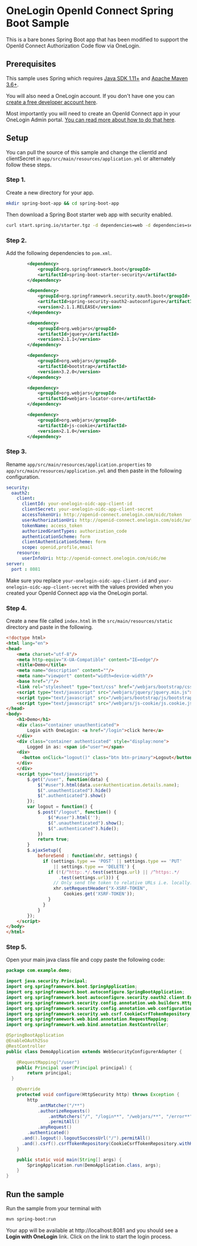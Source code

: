 # OneLogin OpenId Connect Spring Boot Sample
This is a bare bones Spring Boot app that has been modified to support the OpenId Connect Authorization Code flow via OneLogin.

## Prerequisites
This sample uses Spring which requires [Java SDK 1.11+](https://www.java.com/) and [Apache Maven 3.6+](https://maven.apache.org/).

You will also need a OneLogin account. If you don't have one you can [create a free developer account here](https://www.onelogin.com/developer-signup).

Most importantly you will need to create an OpenId Connect app in your OneLogin Admin portal. [You can read more about how to do that here](https://developers.onelogin.com/openid-connect/connect-to-onelogin).

## Setup
You can pull the source of this sample and change the clientId and clientSecret in `app/src/main/resources/application.yml` or alternately follow these steps.

### Step 1.
Create a new directory for your app.

```sh
mkdir spring-boot-app && cd spring-boot-app
```

Then download a Spring Boot starter web app with security enabled.
```sh
curl start.spring.io/starter.tgz -d dependencies=web -d dependencies=security | tar -zxvf -
```

### Step 2.
Add the following dependencies to `pom.xml`.

```xml
		<dependency>
			<groupId>org.springframework.boot</groupId>
			<artifactId>spring-boot-starter-security</artifactId>
		</dependency>

		<dependency>
			<groupId>org.springframework.security.oauth.boot</groupId>
			<artifactId>spring-security-oauth2-autoconfigure</artifactId>
			<version>2.1.1.RELEASE</version>
		</dependency>

		<dependency>
			<groupId>org.webjars</groupId>
			<artifactId>jquery</artifactId>
			<version>2.1.1</version>
		</dependency>

		<dependency>
			<groupId>org.webjars</groupId>
			<artifactId>bootstrap</artifactId>
			<version>3.2.0</version>
		</dependency>

		<dependency>
			<groupId>org.webjars</groupId>
			<artifactId>webjars-locator-core</artifactId>
		</dependency>

		<dependency>
		    <groupId>org.webjars</groupId>
		    <artifactId>js-cookie</artifactId>
		    <version>2.1.0</version>
		</dependency>
```

### Step 3.
Rename `app/src/main/resources/application.properties` to `app/src/main/resources/application.yml` and then paste in the following configuration.

```yml
security:
  oauth2:
    client:
      clientId: your-onelogin-oidc-app-client-id
      clientSecret: your-onelogin-oidc-app-client-secret
      accessTokenUri: http://openid-connect.onelogin.com/oidc/token
      userAuthorizationUri: http://openid-connect.onelogin.com/oidc/auth
      tokenName: access_token
      authorizedGrantTypes: authorization_code
      authenticationScheme: form
      clientAuthenticationScheme: form
      scope: openid,profile,email
    resource:
      userInfoUri: http://openid-connect.onelogin.com/oidc/me
server:
  port : 8081
```

Make sure you replace `your-onelogin-oidc-app-client-id` and `your-onelogin-oidc-app-client-secret` with the values provided when you created your OpenId Connect app via the OneLogin portal.


### Step 4.
Create a new file called `index.html` in the `src/main/resources/static` directory and paste in the following.

```html
<!doctype html>
<html lang="en">
<head>
    <meta charset="utf-8"/>
    <meta http-equiv="X-UA-Compatible" content="IE=edge"/>
    <title>Demo</title>
    <meta name="description" content=""/>
    <meta name="viewport" content="width=device-width"/>
    <base href="/"/>
    <link rel="stylesheet" type="text/css" href="/webjars/bootstrap/css/bootstrap.min.css"/>
    <script type="text/javascript" src="/webjars/jquery/jquery.min.js"></script>
    <script type="text/javascript" src="/webjars/bootstrap/js/bootstrap.min.js"></script>
    <script type="text/javascript" src="/webjars/js-cookie/js.cookie.js"></script>
</head>
<body>
	<h1>Demo</h1>
	<div class="container unauthenticated">
	    Login with OneLogin: <a href="/login">click here</a>
	</div>
	<div class="container authenticated" style="display:none">
	    Logged in as: <span id="user"></span>
    <div>
      <button onClick="logout()" class="btn btn-primary">Logout</button>
    </div>
	</div>
	<script type="text/javascript">
	    $.get("/user", function(data) {
	        $("#user").html(data.userAuthentication.details.name);
	        $(".unauthenticated").hide()
	        $(".authenticated").show()
	    });
	    var logout = function() {
		    $.post("/logout", function() {
		        $("#user").html('');
		        $(".unauthenticated").show();
		        $(".authenticated").hide();
		    })
		    return true;
		}
		$.ajaxSetup({
			beforeSend : function(xhr, settings) {
			  if (settings.type == 'POST' || settings.type == 'PUT'
			      || settings.type == 'DELETE') {
			    if (!(/^http:.*/.test(settings.url) || /^https:.*/
			        .test(settings.url))) {
			      // Only send the token to relative URLs i.e. locally.
			      xhr.setRequestHeader("X-XSRF-TOKEN",
			          Cookies.get('XSRF-TOKEN'));
			    }
			  }
			}
		});
	</script>
</body>
</html>
```

### Step 5.
Open your main java class file and copy paste the following code:

```java
package com.example.demo;

import java.security.Principal;
import org.springframework.boot.SpringApplication;
import org.springframework.boot.autoconfigure.SpringBootApplication;
import org.springframework.boot.autoconfigure.security.oauth2.client.EnableOAuth2Sso;
import org.springframework.security.config.annotation.web.builders.HttpSecurity;
import org.springframework.security.config.annotation.web.configuration.WebSecurityConfigurerAdapter;
import org.springframework.security.web.csrf.CookieCsrfTokenRepository;
import org.springframework.web.bind.annotation.RequestMapping;
import org.springframework.web.bind.annotation.RestController;

@SpringBootApplication
@EnableOAuth2Sso
@RestController
public class DemoApplication extends WebSecurityConfigurerAdapter {

	@RequestMapping("/user")
	public Principal user(Principal principal) {
		return principal;
  }

	@Override
	protected void configure(HttpSecurity http) throws Exception {
		http
			.antMatcher("/**")
			.authorizeRequests()
				.antMatchers("/", "/login**", "/webjars/**", "/error**")
				.permitAll()
			.anyRequest()
        .authenticated()
      .and().logout().logoutSuccessUrl("/").permitAll()
      .and().csrf().csrfTokenRepository(CookieCsrfTokenRepository.withHttpOnlyFalse());
	}

	public static void main(String[] args) {
		SpringApplication.run(DemoApplication.class, args);
	}
}
```

## Run the sample
Run the sample from your terminal with

```sh
mvn spring-boot:run
```

Your app will be available at http://localhost:8081 and you should see a **Login with OneLogin** link. Click on the link to start the login process.